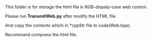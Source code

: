 This folder is for storage the html file in RGB-dispaly-case web control.

Please run **TransmitWeb.py** after modify the HTML file.

And copy the contents which in *cppStr file to code(Web.hpp). 

Recommand compress the html file.